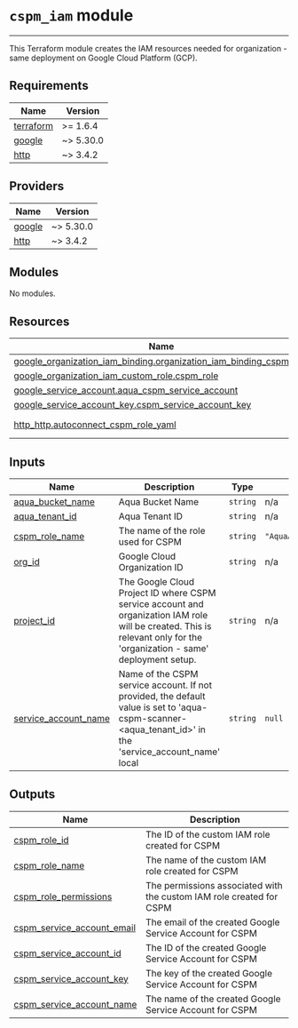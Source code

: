 
# `cspm_iam` module

---

This Terraform module creates the IAM resources needed for organization - same deployment on Google Cloud Platform (GCP).

<!-- BEGIN_TF_DOCS -->
## Requirements

| Name | Version |
|------|---------|
| <a name="requirement_terraform"></a> [terraform](#requirement\_terraform) | >= 1.6.4 |
| <a name="requirement_google"></a> [google](#requirement\_google) | ~> 5.30.0 |
| <a name="requirement_http"></a> [http](#requirement\_http) | ~> 3.4.2 |

## Providers

| Name | Version |
|------|---------|
| <a name="provider_google"></a> [google](#provider\_google) | ~> 5.30.0 |
| <a name="provider_http"></a> [http](#provider\_http) | ~> 3.4.2 |

## Modules

No modules.

## Resources

| Name | Type |
|------|------|
| [google_organization_iam_binding.organization_iam_binding_cspm_role](https://registry.terraform.io/providers/hashicorp/google/latest/docs/resources/organization_iam_binding) | resource |
| [google_organization_iam_custom_role.cspm_role](https://registry.terraform.io/providers/hashicorp/google/latest/docs/resources/organization_iam_custom_role) | resource |
| [google_service_account.aqua_cspm_service_account](https://registry.terraform.io/providers/hashicorp/google/latest/docs/resources/service_account) | resource |
| [google_service_account_key.cspm_service_account_key](https://registry.terraform.io/providers/hashicorp/google/latest/docs/resources/service_account_key) | resource |
| [http_http.autoconnect_cspm_role_yaml](https://registry.terraform.io/providers/hashicorp/http/latest/docs/data-sources/http) | data source |

## Inputs

| Name | Description | Type | Default | Required |
|------|-------------|------|---------|:--------:|
| <a name="input_aqua_bucket_name"></a> [aqua\_bucket\_name](#input\_aqua\_bucket\_name) | Aqua Bucket Name | `string` | n/a | yes |
| <a name="input_aqua_tenant_id"></a> [aqua\_tenant\_id](#input\_aqua\_tenant\_id) | Aqua Tenant ID | `string` | n/a | yes |
| <a name="input_cspm_role_name"></a> [cspm\_role\_name](#input\_cspm\_role\_name) | The name of the role used for CSPM | `string` | `"AquaAutoConnectCSPMRole"` | no |
| <a name="input_org_id"></a> [org\_id](#input\_org\_id) | Google Cloud Organization ID | `string` | n/a | yes |
| <a name="input_project_id"></a> [project\_id](#input\_project\_id) | The Google Cloud Project ID where CSPM service account and organization IAM role will be created. This is relevant only for the 'organization - same' deployment setup. | `string` | n/a | yes |
| <a name="input_service_account_name"></a> [service\_account\_name](#input\_service\_account\_name) | Name of the CSPM service account. If not provided, the default value is set to 'aqua-cspm-scanner-<aqua\_tenant\_id>' in the 'service\_account\_name' local | `string` | `null` | no |

## Outputs

| Name | Description |
|------|-------------|
| <a name="output_cspm_role_id"></a> [cspm\_role\_id](#output\_cspm\_role\_id) | The ID of the custom IAM role created for CSPM |
| <a name="output_cspm_role_name"></a> [cspm\_role\_name](#output\_cspm\_role\_name) | The name of the custom IAM role created for CSPM |
| <a name="output_cspm_role_permissions"></a> [cspm\_role\_permissions](#output\_cspm\_role\_permissions) | The permissions associated with the custom IAM role created for CSPM |
| <a name="output_cspm_service_account_email"></a> [cspm\_service\_account\_email](#output\_cspm\_service\_account\_email) | The email of the created Google Service Account for CSPM |
| <a name="output_cspm_service_account_id"></a> [cspm\_service\_account\_id](#output\_cspm\_service\_account\_id) | The ID of the created Google Service Account for CSPM |
| <a name="output_cspm_service_account_key"></a> [cspm\_service\_account\_key](#output\_cspm\_service\_account\_key) | The key of the created Google Service Account for CSPM |
| <a name="output_cspm_service_account_name"></a> [cspm\_service\_account\_name](#output\_cspm\_service\_account\_name) | The name of the created Google Service Account for CSPM |
<!-- END_TF_DOCS -->
